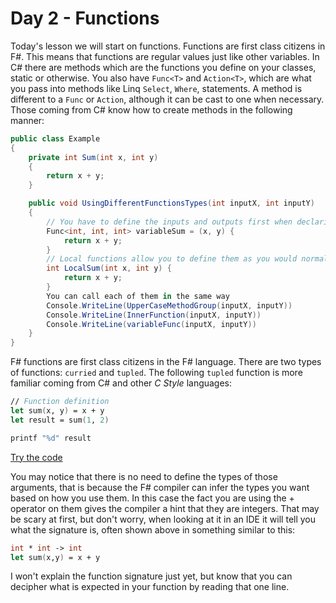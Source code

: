 # Day 2 - Functions

Today's lesson we will start on functions. Functions are first class citizens in F#. This means that functions are regular values just like other variables. In C# there are methods which are the functions you define on your classes, static or otherwise. You also have `Func<T>` and `Action<T>`, which are what you pass into methods like Linq `Select`, `Where`, statements. A method is different to a `Func` or `Action`, although it can be cast to one when necessary. Those coming from C# know how to create methods in the following manner:

```csharp
public class Example
{
    private int Sum(int x, int y)
    {
        return x + y;
    }

    public void UsingDifferentFunctionsTypes(int inputX, int inputY)
    {
        // You have to define the inputs and outputs first when declaring as a func variable
        Func<int, int, int> variableSum = (x, y) {
            return x + y;
        }
        // Local functions allow you to define them as you would normally, except only available the current scope
        int LocalSum(int x, int y) {
            return x + y;
        }
        You can call each of them in the same way
        Console.WriteLine(UpperCaseMethodGroup(inputX, inputY))
        Console.WriteLine(InnerFunction(inputX, inputY))
        Console.WriteLine(variableFunc(inputX, inputY))
    }
}
```

F# functions are first class citizens in the F# language. There are two types of functions: `curried` and `tupled`. The following `tupled` function is more familiar coming from C# and other _C Style_ languages:

```fsharp
// Function definition
let sum(x, y) = x + y
let result = sum(1, 2)

printf "%d" result
```

[Try the code](https://try.fsharp.org/#?code=LAKA9GAEBiCuB2BjALgSwPb0gEwKYDNV5U1NQAbXZSAZ1gFsAKADwBpIBPASkgF5JmkANSdQEGAhQYssGgEMA5rgpVIAJ1x1y1fnSYBGdgCYuoUAAc1RZPkgAiAKTY76zbG1A&html=DwCwLgtgNgfAsAKAAQqaApgQwCb2ag4CdMTJcMABwFp0BHAVwEsA3AXgCIBhAewDsw6AdQAqAT0roOSAMb9BAzoIAeYAPThoAbhkhMAJwDOJNgzAAzagA4OeQhqy5EhAEY9sYu6mBq3HvD6asEA&css=Q)

You may notice that there is no need to define the types of those arguments, that is because the F# compiler can infer the types you want based on how you use them. In this case the fact you are using the + operator on them gives the compiler a hint that they are integers. That may be scary at first, but don't worry, when looking at it in an IDE it will tell you what the signature is, often shown above in something similar to this:

```fsharp
int * int -> int
let sum(x,y) = x + y
```

I won't explain the function signature just yet, but know that you can decipher what is expected in your function by reading that one line.
